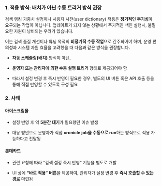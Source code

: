### 1. **적용 방식: 배치가 아닌 수동 트리거 방식 권장**

검색 랭킹 가중치 설정이나 사용자 사전(user dictionary) 적용은 **정기적인 주기성**이 요구되는 작업이 아닙니다.
업데이트가 되지 않는 상황에서 주기적인 색인 실행시, 불필요한 자원이 낭비되는 우려가 있습니다.

이는 검색 품질 개선이나 튜닝 목적의 **비정기적 수동 작업**으로 간주되어야 하며, 운영 편의성과 시스템 자원 효율을 고려했을 때 다음과 같은 방식을 권장합니다.

- **자동 스케줄링(배치)** 방식이 아닌,
    
- **운영자 또는 관리자에 의한 수동 실행 트리거** 형태로 제공되어야 함
    
- 따라서 설정 변경 후 즉시 반영이 필요한 경우, 별도의 UI 버튼 혹은 API 호출 등을 통해 직접 반영할 수 있도록 구성 필요


### 2. **사례**

#### **아이스크림몰**

- 설정 반영 후 약 **5분간 대기**가 필요했던 이슈 발생
    
- 대응 방안으로 운영자가 직접 **cronicle job을 수동으로 run**하는 방식으로 적용 가능하다고 전달됨
    

####  **롯데카드**

- 관련 요청에 따라 "검색 설정 즉시 반영" 기능을 별도로 개발
    
- UI 상에 **“바로 적용” 버튼**을 제공하여, 관리자가 설정 변경 후 **즉시 호출할 수 있는 경로** 마련됨